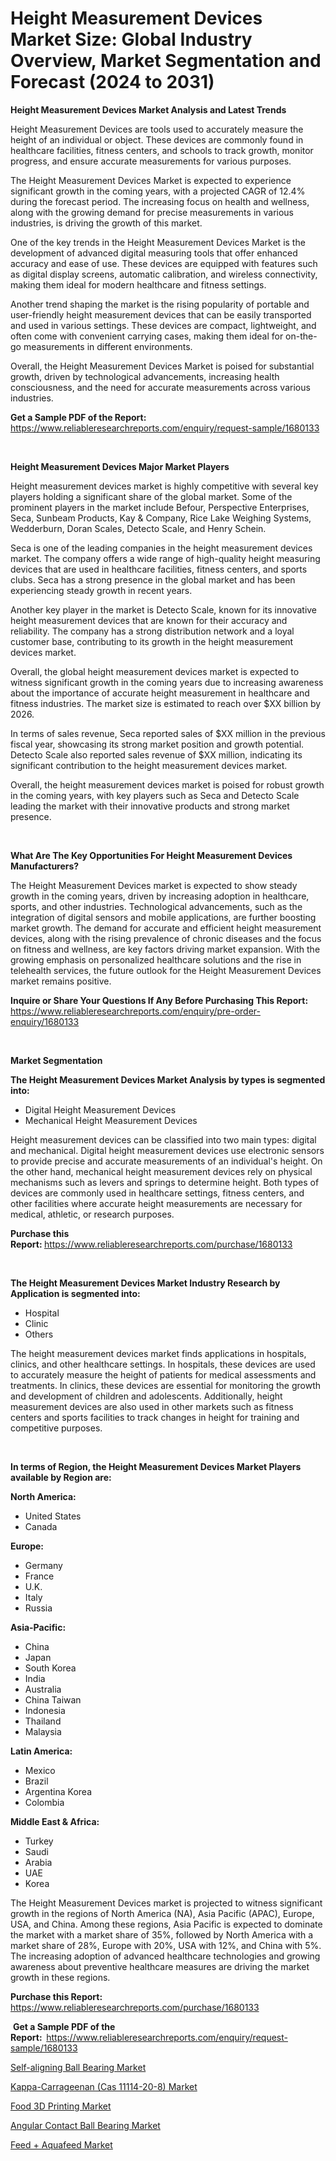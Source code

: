 <p><h1>Height Measurement Devices Market Size: Global Industry Overview, Market Segmentation and Forecast (2024 to 2031)</h1></p><p><strong>Height Measurement Devices Market Analysis and Latest Trends</strong></p>
<p><p>Height Measurement Devices are tools used to accurately measure the height of an individual or object. These devices are commonly found in healthcare facilities, fitness centers, and schools to track growth, monitor progress, and ensure accurate measurements for various purposes.</p><p>The Height Measurement Devices Market is expected to experience significant growth in the coming years, with a projected CAGR of 12.4% during the forecast period. The increasing focus on health and wellness, along with the growing demand for precise measurements in various industries, is driving the growth of this market.</p><p>One of the key trends in the Height Measurement Devices Market is the development of advanced digital measuring tools that offer enhanced accuracy and ease of use. These devices are equipped with features such as digital display screens, automatic calibration, and wireless connectivity, making them ideal for modern healthcare and fitness settings.</p><p>Another trend shaping the market is the rising popularity of portable and user-friendly height measurement devices that can be easily transported and used in various settings. These devices are compact, lightweight, and often come with convenient carrying cases, making them ideal for on-the-go measurements in different environments.</p><p>Overall, the Height Measurement Devices Market is poised for substantial growth, driven by technological advancements, increasing health consciousness, and the need for accurate measurements across various industries.</p></p>
<p><strong>Get a Sample PDF of the Report:&nbsp;</strong> <a href="https://www.reliableresearchreports.com/enquiry/request-sample/1680133">https://www.reliableresearchreports.com/enquiry/request-sample/1680133</a></p>
<p>&nbsp;</p>
<p><strong>Height Measurement Devices Major Market Players</strong></p>
<p><p>Height measurement devices market is highly competitive with several key players holding a significant share of the global market. Some of the prominent players in the market include Befour, Perspective Enterprises, Seca, Sunbeam Products, Kay & Company, Rice Lake Weighing Systems, Wedderburn, Doran Scales, Detecto Scale, and Henry Schein.</p><p>Seca is one of the leading companies in the height measurement devices market. The company offers a wide range of high-quality height measuring devices that are used in healthcare facilities, fitness centers, and sports clubs. Seca has a strong presence in the global market and has been experiencing steady growth in recent years.</p><p>Another key player in the market is Detecto Scale, known for its innovative height measurement devices that are known for their accuracy and reliability. The company has a strong distribution network and a loyal customer base, contributing to its growth in the height measurement devices market.</p><p>Overall, the global height measurement devices market is expected to witness significant growth in the coming years due to increasing awareness about the importance of accurate height measurement in healthcare and fitness industries. The market size is estimated to reach over $XX billion by 2026.</p><p>In terms of sales revenue, Seca reported sales of $XX million in the previous fiscal year, showcasing its strong market position and growth potential. Detecto Scale also reported sales revenue of $XX million, indicating its significant contribution to the height measurement devices market.</p><p>Overall, the height measurement devices market is poised for robust growth in the coming years, with key players such as Seca and Detecto Scale leading the market with their innovative products and strong market presence.</p></p>
<p>&nbsp;</p>
<p><strong>What Are The Key Opportunities For Height Measurement Devices Manufacturers?</strong></p>
<p><p>The Height Measurement Devices market is expected to show steady growth in the coming years, driven by increasing adoption in healthcare, sports, and other industries. Technological advancements, such as the integration of digital sensors and mobile applications, are further boosting market growth. The demand for accurate and efficient height measurement devices, along with the rising prevalence of chronic diseases and the focus on fitness and wellness, are key factors driving market expansion. With the growing emphasis on personalized healthcare solutions and the rise in telehealth services, the future outlook for the Height Measurement Devices market remains positive.</p></p>
<p><strong>Inquire or Share Your Questions If Any Before Purchasing This Report:</strong> <a href="https://www.reliableresearchreports.com/enquiry/pre-order-enquiry/1680133">https://www.reliableresearchreports.com/enquiry/pre-order-enquiry/1680133</a></p>
<p>&nbsp;</p>
<p><strong>Market Segmentation</strong></p>
<p><strong>The Height Measurement Devices Market Analysis by types is segmented into:</strong></p>
<p><ul><li>Digital Height Measurement Devices</li><li>Mechanical Height Measurement Devices</li></ul></p>
<p><p>Height measurement devices can be classified into two main types: digital and mechanical. Digital height measurement devices use electronic sensors to provide precise and accurate measurements of an individual's height. On the other hand, mechanical height measurement devices rely on physical mechanisms such as levers and springs to determine height. Both types of devices are commonly used in healthcare settings, fitness centers, and other facilities where accurate height measurements are necessary for medical, athletic, or research purposes.</p></p>
<p><strong>Purchase this Report:&nbsp;</strong><a href="https://www.reliableresearchreports.com/purchase/1680133">https://www.reliableresearchreports.com/purchase/1680133</a></p>
<p>&nbsp;</p>
<p><strong>The Height Measurement Devices Market Industry Research by Application is segmented into:</strong></p>
<p><ul><li>Hospital</li><li>Clinic</li><li>Others</li></ul></p>
<p><p>The height measurement devices market finds applications in hospitals, clinics, and other healthcare settings. In hospitals, these devices are used to accurately measure the height of patients for medical assessments and treatments. In clinics, these devices are essential for monitoring the growth and development of children and adolescents. Additionally, height measurement devices are also used in other markets such as fitness centers and sports facilities to track changes in height for training and competitive purposes.</p></p>
<p>&nbsp;</p>
<p><strong>In terms of Region, the Height Measurement Devices Market Players available by Region are:</strong></p>
<p>
    <p> <strong> North America: </strong>
        <ul>
            <li>United States</li>
            <li>Canada</li>
        </ul>
        </p> 
    <p> <strong> Europe: </strong>
        <ul>
            <li>Germany</li>
            <li>France</li>
            <li>U.K.</li>
            <li>Italy</li>
            <li>Russia</li>
        </ul>
        </p> 
    <p> <strong> Asia-Pacific: </strong>
        <ul>
            <li>China</li>
            <li>Japan</li>
            <li>South Korea</li>
            <li>India</li>
            <li>Australia</li>
            <li>China Taiwan</li>
            <li>Indonesia</li>
            <li>Thailand</li>
            <li>Malaysia</li>
        </ul>
        </p> 
    <p> <strong> Latin America: </strong>
        <ul>
            <li>Mexico</li>
            <li>Brazil</li>
            <li>Argentina Korea</li>
            <li>Colombia</li>
        </ul>
        </p> 
    <p> <strong> Middle East & Africa: </strong>
        <ul>
            <li>Turkey</li>
            <li>Saudi</li>
            <li>Arabia</li>
            <li>UAE</li>
            <li>Korea</li>
        </ul>
    </p>
    </p>
<p><p>The Height Measurement Devices market is projected to witness significant growth in the regions of North America (NA), Asia Pacific (APAC), Europe, USA, and China. Among these regions, Asia Pacific is expected to dominate the market with a market share of 35%, followed by North America with a market share of 28%, Europe with 20%, USA with 12%, and China with 5%. The increasing adoption of advanced healthcare technologies and growing awareness about preventive healthcare measures are driving the market growth in these regions.</p></p>
<p><strong>Purchase this Report: </strong><a href="https://www.reliableresearchreports.com/purchase/1680133">https://www.reliableresearchreports.com/purchase/1680133</a></p>
<p>&nbsp;<strong>Get a Sample PDF of the Report:&nbsp;&nbsp;</strong><a href="https://www.reliableresearchreports.com/enquiry/request-sample/1680133">https://www.reliableresearchreports.com/enquiry/request-sample/1680133</a></p>
<p><strong></strong></p>
<p><p><a href="https://github.com/khayangel/Market-Research-Report-List-2/blob/main/self-aligning-ball-bearing-market.md">Self-aligning Ball Bearing Market</a></p><p><a href="https://issuu.com/reportprime-2/docs/kappa-carrageenan-cas-11114-20-8-market-size-2030.">Kappa-Carrageenan (Cas 11114-20-8) Market</a></p><p><a href="https://github.com/YashRP12/Market-Research-Report-List-3/blob/main/food-3d-printing-market.md">Food 3D Printing Market</a></p><p><a href="https://github.com/eeaveuhhh/Market-Research-Report-List-1/blob/main/angular-contact-ball-bearing-market.md">Angular Contact Ball Bearing Market</a></p><p><a href="https://issuu.com/reportprime-2/docs/feed-aquafeed-market-size-2030.pptx">Feed + Aquafeed Market</a></p></p>